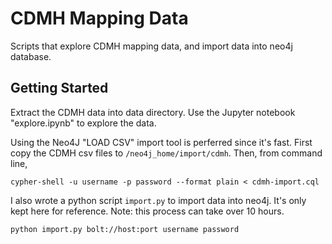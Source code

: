 # CDMH Mapping Data

Scripts that explore CDMH mapping data, and import data into neo4j database. 

## Getting Started

Extract the CDMH data into data directory. Use the Jupyter notebook "explore.ipynb" to explore 
the data. 

Using the Neo4J "LOAD CSV" import tool is perferred since it's fast. First copy the CDMH csv files to 
`/neo4j_home/import/cdmh`. Then, from command line, 

```
cypher-shell -u username -p password --format plain < cdmh-import.cql
```

I also wrote a python script `import.py` to import data into neo4j. It's only kept here for reference. Note: this process can take over 10 hours. 

```
python import.py bolt://host:port username password
```





